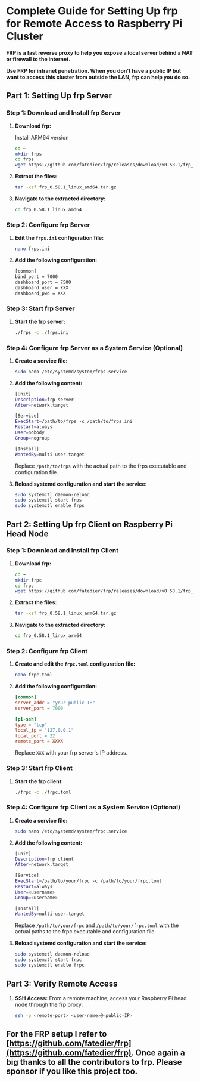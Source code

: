 # Complete Guide for Setting Up frp for Remote Access to Raspberry Pi Cluster

**FRP is a fast reverse proxy to help you expose a local server behind a NAT or firewall to the internet.**

**Use FRP for intranet penetration. When you don't have a public IP but want to access this cluster from outside the LAN, frp can help you do so.**

## Part 1: Setting Up frp Server

### Step 1: Download and Install frp Server

1. **Download frp:**
    
    Install ARM64 version
    
    ```bash
    cd ~
    mkdir frps
    cd frps
    wget https://github.com/fatedier/frp/releases/download/v0.58.1/frp_0.58.1_linux_arm64.tar.gz
    ```
    
2. **Extract the files:**
    
    ```bash
    tar -xzf frp_0.58.1_linux_amd64.tar.gz
    ```
    
3. **Navigate to the extracted directory:**
    
    ```bash
    cd frp_0.58.1_linux_amd64
    ```
    

### Step 2: Configure frp Server

1. **Edit the `frps.ini` configuration file:**
    
    ```bash
    nano frps.ini
    ```
    
2. **Add the following configuration:**
    
    ```bash
    [common]
    bind_port = 7000
    dashboard_port = 7500
    dashboard_user = XXX
    dashboard_pwd = XXX
    ```
    

### Step 3: Start frp Server

1. **Start the frp server:**
    
    ```bash
    ./frps -c ./frps.ini
    ```
    

### Step 4: Configure frp Server as a System Service (Optional)

1. **Create a service file:**
    
    ```bash
    sudo nano /etc/systemd/system/frps.service
    ```
    
2. **Add the following content:**
    
    ```bash
    [Unit]
    Description=frp server
    After=network.target
    
    [Service]
    ExecStart=/path/to/frps -c /path/to/frps.ini
    Restart=always
    User=nobody
    Group=nogroup
    
    [Install]
    WantedBy=multi-user.target
    ```
    
    Replace `/path/to/frps` with the actual path to the frps executable and configuration file.
    
3. **Reload systemd configuration and start the service:**
    
    ```bash
    sudo systemctl daemon-reload
    sudo systemctl start frps
    sudo systemctl enable frps
    ```
    

## Part 2: Setting Up frp Client on Raspberry Pi Head Node

### Step 1: Download and Install frp Client

1. **Download frp:**
    
    ```bash
    cd ~
    mkdir frpc
    cd frpc
    wget https://github.com/fatedier/frp/releases/download/v0.58.1/frp_0.58.1_linux_arm64.tar.gz
    ```
    
2. **Extract the files:**
    
    ```bash
    tar -xzf frp_0.58.1_linux_arm64.tar.gz
    ```
    
3. **Navigate to the extracted directory:**
    
    ```bash
    cd frp_0.58.1_linux_arm64
    ```
    

### Step 2: Configure frp Client

1. **Create and edit the `frpc.toml` configuration file:**
    
    ```bash
    nano frpc.toml
    ```
    
2. **Add the following configuration:**
    
    ```toml
    [common]
    server_addr = "your public IP"
    server_port = 7000
    
    [pi-ssh]
    type = "tcp"
    local_ip = "127.0.0.1"
    local_port = 22
    remote_port = XXXX
    ```
    
    Replace `XXX` with your frp server's IP address.
    

### Step 3: Start frp Client

1. **Start the frp client:**
    
    ```bash
    ./frpc -c ./frpc.toml
    ```
    

### Step 4: Configure frp Client as a System Service (Optional)

1. **Create a service file:**
    
    ```bash
    sudo nano /etc/systemd/system/frpc.service
    ```
    
2. **Add the following content:**
    
    ```bash
    [Unit]
    Description=frp client
    After=network.target
    
    [Service]
    ExecStart=/path/to/your/frpc -c /path/to/your/frpc.toml
    Restart=always
    User=<username>
    Group=<username>
    
    [Install]
    WantedBy=multi-user.target
    ```
    
    Replace `/path/to/your/frpc` and `/path/to/your/frpc.toml` with the actual paths to the frpc executable and configuration file.
    
3. **Reload systemd configuration and start the service:**
    
    ```bash
    sudo systemctl daemon-reload
    sudo systemctl start frpc
    sudo systemctl enable frpc
    ```
    

## Part 3: Verify Remote Access

1. **SSH Access:**
From a remote machine, access your Raspberry Pi head node through the frp proxy:
    
    ```bash
    ssh -p <remote-port> <user-name>@<public-IP>
    ```
    

## For the FRP setup I refer to [https://github.com/fatedier/frp](https://github.com/fatedier/frp). Once again a big thanks to all the contributors to frp. Please sponsor if you like this project too.